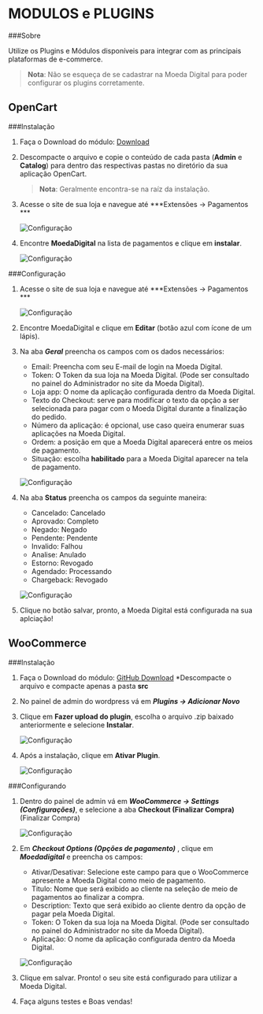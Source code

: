 MODULOS e PLUGINS
==================

###Sobre

Utilize os Plugins e Módulos disponíveis para integrar com as principais plataformas de e-commerce.

>**Nota**: Não se esqueça de se cadastrar na Moeda Digital para poder configurar os plugins corretamente. 

OpenCart
--------

###Instalação

 1. Faça o Download do módulo:
	[Download](https://github.com/MoedaDigital/OpenCartPlugin/archive/master-download.zip)

 2. Descompacte o arquivo e copie o conteúdo de cada pasta (**Admin** e **Catalog**) para dentro das respectivas pastas no diretório da sua aplicação OpenCart.

 	>**Nota**: Geralmente encontra-se na raíz da instalação.

 3. Acesse o site de sua loja e navegue até ***Extensões → Pagamentos ***

	![Configuração](images/modulos/opencart/1.png)

 4. Encontre **MoedaDigital** na lista de pagamentos e clique em **instalar**.

	![Configuração](images/modulos/opencart/2.png)


###Configuração

 1. Acesse o site de sua loja e navegue até ***Extensões → Pagamentos ***

	![Configuração](images/modulos/opencart/1.png)

 2. Encontre MoedaDigital e clique em **Editar** (botão azul com ícone de um lápis).

 3. Na aba ***Geral*** preencha os campos com os dados necessários:
	
	- Email: Preencha com seu E-mail de login na Moeda Digital.
	- Token: O Token da sua loja na Moeda Digital. (Pode ser consultado no painel do Administrador no site da Moeda Digital).
	- Loja app: O nome da aplicação configurada dentro da Moeda Digital.
	- Texto do Checkout: serve para modificar o texto da opção a ser selecionada para pagar com o Moeda Digital durante a finalização do pedido.
	- Número da aplicação: é opcional, use caso queira enumerar suas aplicações na Moeda Digital.
	- Ordem: a posição em que a Moeda Digital aparecerá entre os meios de pagamento.
	- Situação: escolha **habilitado** para a Moeda Digital aparecer na tela de pagamento.

	![Configuração](images/modulos/opencart/3.png)

 4. Na aba **Status** preencha os campos da seguinte maneira:

 	- Cancelado: Cancelado
 	- Aprovado: Completo
 	- Negado: Negado
 	- Pendente: Pendente
 	- Invalido: Falhou
 	- Analise: Anulado
 	- Estorno: Revogado
 	- Agendado: Processando
 	- Chargeback: Revogado

	![Configuração](images/modulos/opencart/4.png)

 5. Clique no botão salvar, pronto, a Moeda Digital está configurada na sua aplciação!


WooCommerce
-----------

###Instalação

 1. Faça o Download do módulo:
	 [GitHub Download](https://github.com/MoedaDigital/WooCommercePlugin/archive/master-download.zip)
	 *Descompacte o arquivo e compacte apenas a pasta **src**

 2. No painel de admin do wordpress vá em ***Plugins → Adicionar Novo***

 3. Clique em **Fazer upload do plugin**, escolha o arquivo .zip baixado anteriormente e selecione **Instalar**.
 	
	![Configuração](images/modulos/woocommerce/2.PNG)

 4. Após a instalação, clique em **Ativar Plugin**.

	![Configuração](images/modulos/woocommerce/3.PNG)

###Configurando

 1. Dentro do painel de admin vá em ***WooCommerce → Settings (Configurações)***, e selecione a aba **Checkout (Finalizar Compra)** (Finalizar Compra)
	
	![Configuração](images/modulos/woocommerce/4.PNG)

 2. Em ***Checkout Options (Opções de pagamento)*** , clique em ***Moedadigital*** e preencha os campos:
	
	- Ativar/Desativar: Selecione este campo para que o WooCommerce apresente a Moeda Digital como meio de pagamento.
	- Titulo: Nome que será exibido ao cliente na seleção de meio de pagamentos ao finalizar a compra.
	- Description: Texto que será exibido ao cliente dentro da opção de pagar pela Moeda Digital.
	- Token: O Token da sua loja na Moeda Digital. (Pode ser consultado no painel do Administrador no site da Moeda Digital).
	- Aplicação: O nome da aplicação configurada dentro da Moeda Digital.

	![Configuração](images/modulos/woocommerce/5.PNG)
 
 3. Clique em salvar. Pronto! o seu site está configurado para utilizar a Moeda Digital.
 
 4. Faça alguns testes e Boas vendas!

